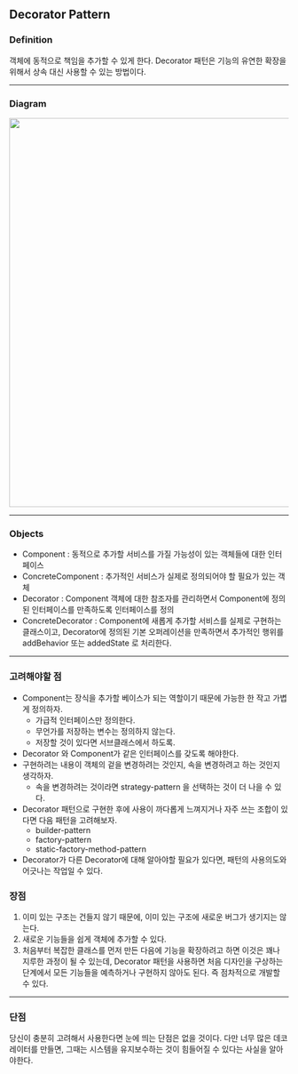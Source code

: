 ## Decorator Pattern
### Definition
객체에 동적으로 책임을 추가할 수 있게 한다. Decorator 패턴은 기능의 유연한 확장을 위해서 상속 대신 사용할 수 있는 방법이다.
<hr>

### Diagram
<img src="https://upload.wikimedia.org/wikipedia/commons/thumb/e/e9/Decorator_UML_class_diagram.svg/600px-Decorator_UML_class_diagram.svg.png" width="700"/>
<hr>

### Objects
- Component : 동적으로 추가할 서비스를 가질 가능성이 있는 객체들에 대한 인터페이스
- ConcreteComponent : 추가적인 서비스가 실제로 정의되어야 할 필요가 있는 객체
- Decorator : Component 객체에 대한 참조자를 관리하면서 Component에 정의된 인터페이스를 만족하도록 인터페이스를 정의
- ConcreteDecorator : Component에 새롭게 추가할 서비스를 실제로 구현하는 클래스이고, Decorator에 정의된 기본 오퍼레이션을 만족하면서 추가적인 행위를 addBehavior 또는 addedState 로 처리한다.

<hr>

### 고려해야할 점
- Component는 장식을 추가할 베이스가 되는 역할이기 때문에 가능한 한 작고 가볍게 정의하자.
	- 가급적 인터페이스만 정의한다.
	- 무언가를 저장하는 변수는 정의하지 않는다. 
	- 저장할 것이 있다면 서브클래스에서 하도록.
- Decorator 와 Component가 같은 인터페이스를 갖도록 해야한다.
- 구현하려는 내용이 객체의 겉을 변경하려는 것인지, 속을 변경하려고 하는 것인지 생각하자.
	- 속을 변경하려는 것이라면 strategy-pattern 을 선택하는 것이 더 나을 수 있다.
- Decorator 패턴으로 구현한 후에 사용이 까다롭게 느껴지거나 자주 쓰는 조합이 있다면 다음 패턴을 고려해보자.
	- builder-pattern
	- factory-pattern
	- static-factory-method-pattern
- Decorator가 다른 Decorator에 대해 알아야할 필요가 있다면, 패턴의 사용의도와 어긋나는 작업일 수 있다.
	

### 장점
1. 이미 있는 구조는 건들지 않기 때문에, 이미 있는 구조에 새로운 버그가 생기지는 않는다.
2. 새로운 기능들을 쉽게 객체에 추가할 수 있다.
3. 처음부터 복잡한 클래스를 먼저 만든 다음에 기능을 확장하려고 하면 이것은 꽤나 지루한 과정이 될 수 있는데, Decorator 패턴을 사용하면 처음 디자인을 구상하는 단계에서 모든 기능들을 예측하거나 구현하지 않아도 된다. 즉 점차적으로 개발할 수 있다.

<hr/>

### 단점
당신이 충분히 고려해서 사용한다면 눈에 띄는 단점은 없을 것이다. 다만 너무 많은 데코레이터를 만들면, 그때는 시스템을 유지보수하는 것이 힘들어질 수 있다는 사실을 알아야한다. 